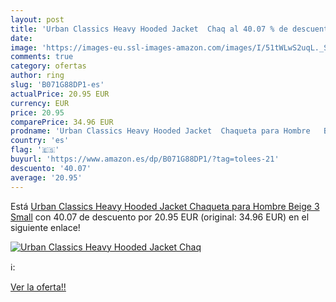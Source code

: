 ```yaml
---
layout: post
title: 'Urban Classics Heavy Hooded Jacket  Chaq al 40.07 % de descuento'
date: 
image: 'https://images-eu.ssl-images-amazon.com/images/I/51tWLwS2uqL._SL200_.jpg'
comments: true
category: ofertas
author: ring
slug: 'B071G88DP1-es'
actualPrice: 20.95 EUR
currency: EUR
price: 20.95
comparePrice: 34.96 EUR
prodname: 'Urban Classics Heavy Hooded Jacket  Chaqueta para Hombre   Beige 3   Small'
country: 'es'
flag: '🇪🇸'
buyurl: 'https://www.amazon.es/dp/B071G88DP1/?tag=tolees-21'
descuento: '40.07'
average: '20.95'
---
```


Está [Urban Classics Heavy Hooded Jacket  Chaqueta para Hombre   Beige 3   Small](https://www.amazon.es/dp/B071G88DP1/?tag=tolees-21) con 40.07 de descuento por 20.95 EUR (original: 34.96 EUR) en el siguiente enlace!

[![Urban Classics Heavy Hooded Jacket  Chaq](https://images-eu.ssl-images-amazon.com/images/I/51tWLwS2uqL._SL200_.jpg)](https://www.amazon.es/dp/B071G88DP1/?tag=tolees-21)

ℹ️:


[Ver la oferta!!](https://www.amazon.es/dp/B071G88DP1/?tag=tolees-21)
